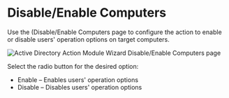 # Disable/Enable Computers

Use the (Disable/Enable Computers page to configure the action to enable or disable users' operation options on target computers.

![Active Directory Action Module Wizard Disable/Enable Computers page](/img/product_docs/accessanalyzer/accessanalyzer/enterpriseauditor/admin/action/activedirectory/operations/disableenablecomputers.png)

Select the radio button for the desired option:

- Enable – Enables users' operation options
- Disable – Disables users' operation options
